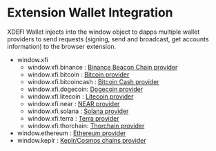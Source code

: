 # Extension Wallet Integration

XDEFI Wallet injects into the window object to dapps multiple wallet providers to send requests (signing, send and broadcast, get accounts information) to the browser extension.

- window.xfi
  - window.xfi.binance : [Binance Beacon Chain provider](./extension-binance)
  - window.xfi.bitcoin : [Bitcoin provider](./extension-bitcoin)
  - window.xfi.bitcoincash : [Bitcoin Cash provider](./extension-bitcoin-cash)
  - window.xfi.dogecoin: [Dogecoin provider](./extension-dogecoin)
  - window.xfi.litecoin : [Litecoin provider](./extension-litecoin)
  - window.xfi.near : [NEAR provider](./extension-near)
  - window.xfi.solana : [Solana provider](./extension-solana)
  - window.xfi.terra : [Terra provider](./extension-terra)
  - window.xfi.thorchain: [Thorchain provider](./extension-thorchain)
- window.ethereum : [Ethereum provider](./extension-evms)
- window.keplr : [Keplr/Cosmos chains provider](./extension-cosmos)


